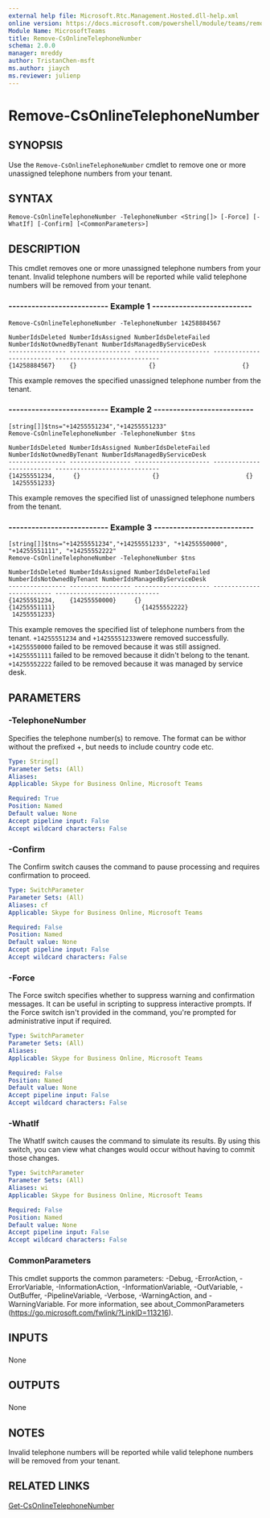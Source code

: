 ```yaml
---
external help file: Microsoft.Rtc.Management.Hosted.dll-help.xml
online version: https://docs.microsoft.com/powershell/module/teams/remove-csonlinetelephonenumber
Module Name: MicrosoftTeams
title: Remove-CsOnlineTelephoneNumber
schema: 2.0.0
manager: mreddy
author: TristanChen-msft
ms.author: jiaych
ms.reviewer: julienp
---
```


# Remove-CsOnlineTelephoneNumber

## SYNOPSIS
Use the `Remove-CsOnlineTelephoneNumber` cmdlet to remove one or more unassigned telephone numbers from your tenant.

## SYNTAX

```
Remove-CsOnlineTelephoneNumber -TelephoneNumber <String[]> [-Force] [-WhatIf] [-Confirm] [<CommonParameters>]
```

## DESCRIPTION
This cmdlet removes one or more unassigned telephone numbers from your tenant. Invalid telephone numbers will be reported while valid telephone numbers will be removed from your tenant.

### -------------------------- Example 1 --------------------------
```
Remove-CsOnlineTelephoneNumber -TelephoneNumber 14258884567
```
```Output
NumberIdsDeleted NumberIdsAssigned NumberIdsDeleteFailed  NumberIdsNotOwnedByTenant NumberIdsManagedByServiceDesk
---------------- ----------------- --------------------- ------------------------- -----------------------------
{14258884567}    {}                    {}                        {}
```

This example removes the specified unassigned telephone number from the tenant.

### -------------------------- Example 2 --------------------------
```
[string[]]$tns="+14255551234","+14255551233"
Remove-CsOnlineTelephoneNumber -TelephoneNumber $tns
```
```Output
NumberIdsDeleted NumberIdsAssigned NumberIdsDeleteFailed  NumberIdsNotOwnedByTenant NumberIdsManagedByServiceDesk
---------------- ----------------- --------------------- ------------------------- -----------------------------
{14255551234,     {}                    {}                        {}
 14255551233}    
```

This example removes the specified list of unassigned telephone numbers from the tenant.


### -------------------------- Example 3 --------------------------
```
[string[]]$tns="+14255551234","+14255551233", "+14255550000", "+14255551111", "+14255552222"
Remove-CsOnlineTelephoneNumber -TelephoneNumber $tns
```
```Output
NumberIdsDeleted NumberIdsAssigned NumberIdsDeleteFailed  NumberIdsNotOwnedByTenant NumberIdsManagedByServiceDesk
---------------- ----------------- --------------------- ------------------------- -----------------------------
{14255551234,    {14255550000}     {}                     {14255551111}                        {14255552222}
 14255551233}    
```

This example removes the specified list of telephone numbers from the tenant. `+14255551234` and `+14255551233`were removed successfully. `+14255550000` failed to be removed because it was still assigned. `+14255551111` failed to be removed because it didn't belong to the tenant. `+14255552222` failed to be removed because it was managed by service desk.

## PARAMETERS

### -TelephoneNumber
Specifies the telephone number(s) to remove. The format can be withor without the prefixed +, but needs to include country code etc.

```yaml
Type: String[]
Parameter Sets: (All)
Aliases: 
Applicable: Skype for Business Online, Microsoft Teams

Required: True
Position: Named
Default value: None
Accept pipeline input: False
Accept wildcard characters: False
```

### -Confirm
The Confirm switch causes the command to pause processing and requires confirmation to proceed.

```yaml
Type: SwitchParameter
Parameter Sets: (All)
Aliases: cf
Applicable: Skype for Business Online, Microsoft Teams

Required: False
Position: Named
Default value: None
Accept pipeline input: False
Accept wildcard characters: False
```

### -Force
The Force switch specifies whether to suppress warning and confirmation messages.
It can be useful in scripting to suppress interactive prompts.
If the Force switch isn't provided in the command, you're prompted for administrative input if required.

```yaml
Type: SwitchParameter
Parameter Sets: (All)
Aliases: 
Applicable: Skype for Business Online, Microsoft Teams

Required: False
Position: Named
Default value: None
Accept pipeline input: False
Accept wildcard characters: False
```

### -WhatIf
The WhatIf switch causes the command to simulate its results.
By using this switch, you can view what changes would occur without having to commit those changes.

```yaml
Type: SwitchParameter
Parameter Sets: (All)
Aliases: wi
Applicable: Skype for Business Online, Microsoft Teams

Required: False
Position: Named
Default value: None
Accept pipeline input: False
Accept wildcard characters: False
```

### CommonParameters
This cmdlet supports the common parameters: -Debug, -ErrorAction, -ErrorVariable, -InformationAction, -InformationVariable, -OutVariable, -OutBuffer, -PipelineVariable, -Verbose, -WarningAction, and -WarningVariable. For more information, see about_CommonParameters (https://go.microsoft.com/fwlink/?LinkID=113216).

## INPUTS

###  
None

## OUTPUTS

###  
None

## NOTES
Invalid telephone numbers will be reported while valid telephone numbers will be removed from your tenant.

## RELATED LINKS
[Get-CsOnlineTelephoneNumber](Get-CsOnlineTelephoneNumber.md)
